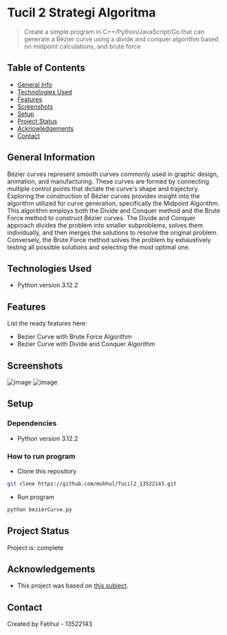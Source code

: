 # Tucil 2 Strategi Algoritma
> Create a simple program in C++/Python/JavaScript/Go that can generate a Bézier curve using a divide and conquer algorithm based on midpoint calculations, and brute force

## Table of Contents
* [General Info](#general-information)
* [Technologies Used](#technologies-used)
* [Features](#features)
* [Screenshots](#screenshots)
* [Setup](#setup)
* [Project Status](#project-status)
* [Acknowledgements](#acknowledgements)
* [Contact](#contact)
<!-- * [License](#license) -->

## General Information
Bézier curves represent smooth curves commonly used in graphic design, animation, and manufacturing. These curves are formed by connecting multiple control points that dictate the curve's shape and trajectory. Exploring the construction of Bézier curves provides insight into the algorithm utilized for curve generation, specifically the Midpoint Algorithm. This algorithm employs both the Divide and Conquer method and the Brute Force method to construct Bézier curves. The Divide and Conquer approach divides the problem into smaller subproblems, solves them individually, and then merges the solutions to resolve the original problem. Conversely, the Brute Force method solves the problem by exhaustively testing all possible solutions and selecting the most optimal one.

## Technologies Used
- Python version 3.12.2

## Features
List the ready features here:
- Bezier Curve with Brute Force Algorithm
- Bezier Curve with Divide and Conquer Algorithm

## Screenshots
![image](https://github.com/muhhul/Tucil2_13522143/assets/114352106/757b506b-8649-491f-ba1e-ca8099ca42e5)
![image](https://github.com/muhhul/Tucil2_13522143/assets/114352106/7d511c4f-05f7-43e6-a20d-4ad840b03f46)

## Setup
### Dependencies
- Python version 3.12.2

### How to run program
- Clone this repository
```bash
git clone https://github.com/muhhul/Tucil2_13522143.git
```
- Run program
```bash
python bezierCurve.py
```
## Project Status
Project is: complete

## Acknowledgements
- This project was based on [this subject](https://informatika.stei.itb.ac.id/~rinaldi.munir/Stmik/2023-2024/stima23-24.htm).

## Contact
Created by Fatihul - 13522143
